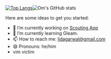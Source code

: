 [![Top Langs](https://github-readme-stats.vercel.app/api/top-langs/?username=omagarwal25&theme=radical&layout=compact&hide=java&langs_count=10)](https://github.com/anuraghazra/github-readme-stats)![Om's GitHub stats](https://github-readme-stats.vercel.app/api?username=omagarwal25&show_icons=true&theme=radical)

Here are some ideas to get you started:

- 🔭 I’m currently working on [Scouting App](https://github.com/omagarwal25/scouting-app)
- 🌱 I’m currently learning Gleam.
- 📫 How to reach me: lidagarwal@gmail.com
- 😄 Pronouns: he/him
- vim victim

